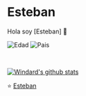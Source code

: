 # Esteban
Hola soy [Esteban] 👋

![Edad](https://img.shields.io/badge/Edad-27-blue)
![Pais](https://img.shields.io/badge/Pais-España-3c9)


<br />

[![Windard's github stats](https://github-readme-stats.vercel.app/api?username=windard&show_icons=true)](https://github.com/windard)


⭐️  [Esteban](https://github.com/estebanpineda)
